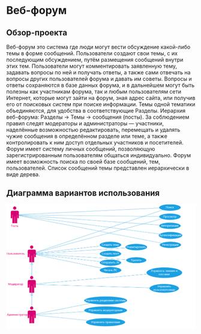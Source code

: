 # Веб-форум

## Обзор-проекта

Веб-форум это система где люди могут вести обсуждение какой-либо темы в форме сообщений. Пользователи создают свои темы, с их последующим обсуждением, путём размещения сообщений внутри этих тем. Пользователи могут комментировать заявленную тему, задавать вопросы по ней и получать ответы, а также сами отвечать на вопросы других пользователей форума и давать им советы. Вопросы и ответы сохраняются в базе данных форума, и в дальнейшем могут быть полезны как участникам форума, так и любым пользователям сети Интернет, которые могут зайти на форум, зная адрес сайта, или получив его от поисковых систем при поиске информации. Темы одной тематики объединяются, для удобства в соответствующие Разделы. Иерархия веб-форума: Разделы → Темы → сообщения (посты). За соблюдением правил следят модераторы и администраторы — участники, наделённые возможностью редактировать, перемещать и удалять чужие сообщения в определённом разделе или теме, а также контролировать к ним доступ отдельных участников и посетителей. Форум имеет систему личных сообщений, позволяющую зарегистрированным пользователям общаться индивидуально. Форум имеет возможность поиска по своей базе сообщений, тем, пользователей. Список сообщений темы представлен иерархически в виде дерева.

## Диаграмма вариантов использования

![Диаграмма вариантов использования](https://github.com/andreyscherbin/WebProject/blob/main/images/UseCase.PNG)

